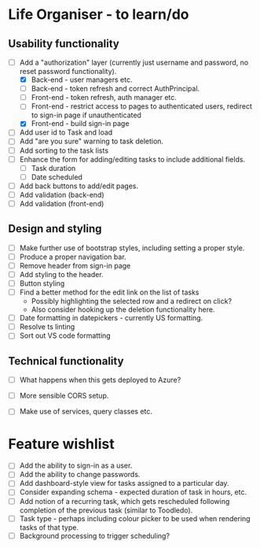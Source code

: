 # Life Organiser - to learn/do

## Usability functionality

- [ ] Add a "authorization" layer (currently just username and password, no reset password functionality).
	- [X] Back-end - user managers etc.
	- [ ] Back-end - token refresh and correct AuthPrincipal.
	- [ ] Front-end - token refresh, auth manager etc.
	- [ ] Front-end - restrict access to pages to authenticated users, redirect to sign-in page if unauthenticated
	- [X] Front-end - build sign-in page
- [ ] Add user id to Task and load
- [ ] Add "are you sure" warning to task deletion.
- [ ] Add sorting to the task lists
- [ ] Enhance the form for adding/editing tasks to include additional fields.
	- [ ] Task duration
	- [ ] Date scheduled
- [ ] Add back buttons to add/edit pages.
- [ ] Add validation (back-end)
- [ ] Add validation (front-end)

## Design and styling

- [ ] Make further use of bootstrap styles, including setting a proper style.
- [ ] Produce a proper navigation bar.
- [ ] Remove header from sign-in page
- [ ] Add styling to the header.
- [ ] Button styling
- [ ] Find a better method for the edit link on the list of tasks 
	- Possibly highlighting the selected row and a redirect on click?
	- Also consider hooking up the deletion functionality here.
- [ ] Date formatting in datepickers - currently US formatting.
- [ ] Resolve ts linting
- [ ] Sort out VS code formatting

## Technical functionality

- [ ] What happens when this gets deployed to Azure?
- [ ] More sensible CORS setup.
- [ ] Make use of services, query classes etc.


# Feature wishlist

- [ ] Add the ability to sign-in as a user.
- [ ] Add the ability to change passwords.
- [ ] Add dashboard-style view for tasks assigned to a particular day.
- [ ] Consider expanding schema - expected duration of task in hours, etc.
- [ ] Add notion of a recurring task, which gets rescheduled following completion of the previous task (similar to Toodledo).
- [ ] Task type - perhaps including colour picker to be used when rendering tasks of that type.
- [ ] Background processing to trigger scheduling?

